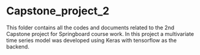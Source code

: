# Capstone_project_2
This folder contains all the codes and documents related to the 2nd Capstone project for Springboard course work. In this project a multivariate time series model was developed using Keras with tensorflow as the backend.
